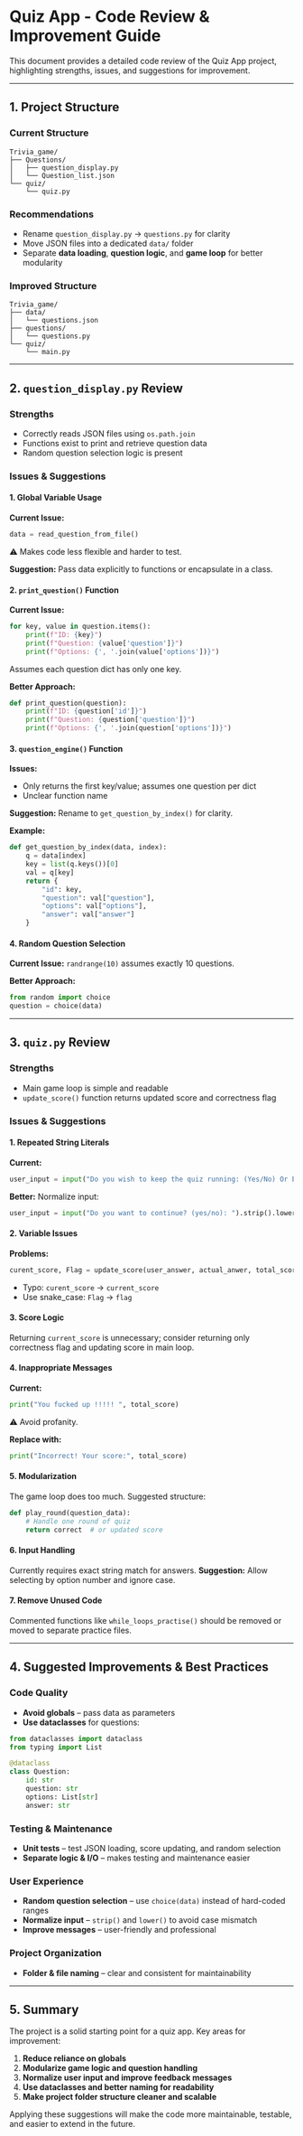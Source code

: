 # Quiz App - Code Review & Improvement Guide

This document provides a detailed code review of the Quiz App project, highlighting strengths, issues, and suggestions for improvement.

---

## 1. Project Structure

### Current Structure
```
Trivia_game/
├── Questions/
│   ├── question_display.py
│   └── Question_list.json
└── quiz/
    └── quiz.py
```

### Recommendations
- Rename `question_display.py` → `questions.py` for clarity
- Move JSON files into a dedicated `data/` folder
- Separate **data loading**, **question logic**, and **game loop** for better modularity

### Improved Structure
```
Trivia_game/
├── data/
│   └── questions.json
├── questions/
│   └── questions.py
└── quiz/
    └── main.py
```

---

## 2. `question_display.py` Review

### Strengths
- Correctly reads JSON files using `os.path.join`
- Functions exist to print and retrieve question data
- Random question selection logic is present

### Issues & Suggestions

#### 1. Global Variable Usage
**Current Issue:**
```python
data = read_question_from_file()
```
⚠️ Makes code less flexible and harder to test.

**Suggestion:** Pass data explicitly to functions or encapsulate in a class.

#### 2. `print_question()` Function
**Current Issue:**
```python
for key, value in question.items():
    print(f"ID: {key}")
    print(f"Question: {value['question']}")
    print(f"Options: {', '.join(value['options'])}")
```
Assumes each question dict has only one key.

**Better Approach:**
```python
def print_question(question):
    print(f"ID: {question['id']}")
    print(f"Question: {question['question']}")
    print(f"Options: {', '.join(question['options'])}")
```

#### 3. `question_engine()` Function
**Issues:**
- Only returns the first key/value; assumes one question per dict
- Unclear function name

**Suggestion:** Rename to `get_question_by_index()` for clarity.

**Example:**
```python
def get_question_by_index(data, index):
    q = data[index]
    key = list(q.keys())[0]
    val = q[key]
    return {
        "id": key,
        "question": val["question"],
        "options": val["options"],
        "answer": val["answer"]
    }
```

#### 4. Random Question Selection
**Current Issue:** `randrange(10)` assumes exactly 10 questions.

**Better Approach:**
```python
from random import choice
question = choice(data)
```

---

## 3. `quiz.py` Review

### Strengths
- Main game loop is simple and readable
- `update_score()` function returns updated score and correctness flag

### Issues & Suggestions

#### 1. Repeated String Literals
**Current:**
```python
user_input = input("Do you wish to keep the quiz running: (Yes/No) Or Enter:  ")
```

**Better:** Normalize input:
```python
user_input = input("Do you want to continue? (yes/no): ").strip().lower()
```

#### 2. Variable Issues
**Problems:**
```python
curent_score, Flag = update_score(user_answer, actual_anwer, total_score)
```
- Typo: `curent_score` → `current_score`
- Use snake_case: `Flag` → `flag`

#### 3. Score Logic
Returning `current_score` is unnecessary; consider returning only correctness flag and updating score in main loop.

#### 4. Inappropriate Messages
**Current:**
```python
print("You fucked up !!!!! ", total_score)
```
⚠️ Avoid profanity.

**Replace with:**
```python
print("Incorrect! Your score:", total_score)
```

#### 5. Modularization
The game loop does too much. Suggested structure:
```python
def play_round(question_data):
    # Handle one round of quiz
    return correct  # or updated score
```

#### 6. Input Handling
Currently requires exact string match for answers.
**Suggestion:** Allow selecting by option number and ignore case.

#### 7. Remove Unused Code
Commented functions like `while_loops_practise()` should be removed or moved to separate practice files.

---

## 4. Suggested Improvements & Best Practices

### Code Quality
- **Avoid globals** – pass data as parameters
- **Use dataclasses** for questions:
```python
from dataclasses import dataclass
from typing import List

@dataclass
class Question:
    id: str
    question: str
    options: List[str]
    answer: str
```

### Testing & Maintenance
- **Unit tests** – test JSON loading, score updating, and random selection
- **Separate logic & I/O** – makes testing and maintenance easier

### User Experience
- **Random question selection** – use `choice(data)` instead of hard-coded ranges
- **Normalize input** – `strip()` and `lower()` to avoid case mismatch
- **Improve messages** – user-friendly and professional

### Project Organization
- **Folder & file naming** – clear and consistent for maintainability

---

## 5. Summary

The project is a solid starting point for a quiz app. Key areas for improvement:

1. **Reduce reliance on globals**
2. **Modularize game logic and question handling**
3. **Normalize user input and improve feedback messages**
4. **Use dataclasses and better naming for readability**
5. **Make project folder structure cleaner and scalable**

Applying these suggestions will make the code more maintainable, testable, and easier to extend in the future.